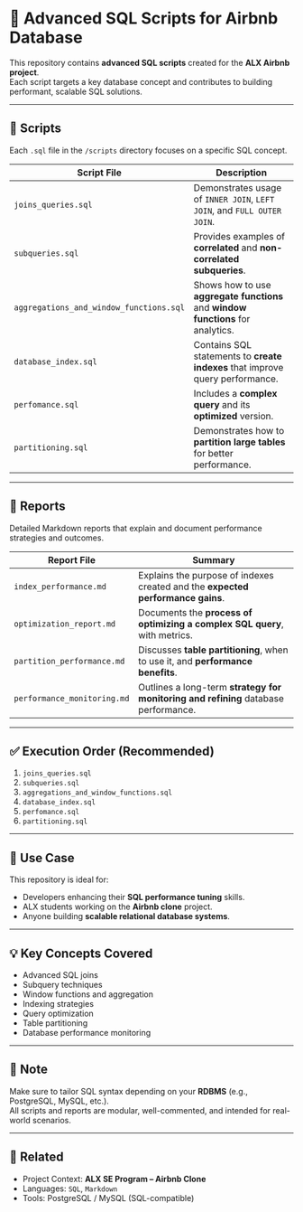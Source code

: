 # 🧠 Advanced SQL Scripts for Airbnb Database

This repository contains **advanced SQL scripts** created for the **ALX Airbnb project**.  
Each script targets a key database concept and contributes to building performant, scalable SQL solutions.

---

## 📁 Scripts

Each `.sql` file in the `/scripts` directory focuses on a specific SQL concept.

| Script File                               | Description                                                                 |
|------------------------------------------|-----------------------------------------------------------------------------|
| `joins_queries.sql`                      | Demonstrates usage of `INNER JOIN`, `LEFT JOIN`, and `FULL OUTER JOIN`.    |
| `subqueries.sql`                         | Provides examples of **correlated** and **non-correlated subqueries**.      |
| `aggregations_and_window_functions.sql`  | Shows how to use **aggregate functions** and **window functions** for analytics. |
| `database_index.sql`                     | Contains SQL statements to **create indexes** that improve query performance. |
| `perfomance.sql`                         | Includes a **complex query** and its **optimized** version.                 |
| `partitioning.sql`                       | Demonstrates how to **partition large tables** for better performance.      |

---

## 📄 Reports

Detailed Markdown reports that explain and document performance strategies and outcomes.

| Report File                      | Summary                                                                 |
|----------------------------------|-------------------------------------------------------------------------|
| `index_performance.md`          | Explains the purpose of indexes created and the **expected performance gains**. |
| `optimization_report.md`        | Documents the **process of optimizing a complex SQL query**, with metrics. |
| `partition_performance.md`      | Discusses **table partitioning**, when to use it, and **performance benefits**. |
| `performance_monitoring.md`     | Outlines a long-term **strategy for monitoring and refining** database performance. |

---

## ✅ Execution Order (Recommended)

1. `joins_queries.sql`
2. `subqueries.sql`
3. `aggregations_and_window_functions.sql`
4. `database_index.sql`
5. `perfomance.sql`
6. `partitioning.sql`

---

## 🧩 Use Case

This repository is ideal for:
- Developers enhancing their **SQL performance tuning** skills.
- ALX students working on the **Airbnb clone** project.
- Anyone building **scalable relational database systems**.

---

## 💡 Key Concepts Covered

- Advanced SQL joins
- Subquery techniques
- Window functions and aggregation
- Indexing strategies
- Query optimization
- Table partitioning
- Database performance monitoring

---

## 📌 Note

Make sure to tailor SQL syntax depending on your **RDBMS** (e.g., PostgreSQL, MySQL, etc.).  
All scripts and reports are modular, well-commented, and intended for real-world scenarios.

---

## 🔗 Related

- Project Context: **ALX SE Program – Airbnb Clone**
- Languages: `SQL`, `Markdown`
- Tools: PostgreSQL / MySQL (SQL-compatible)

